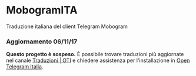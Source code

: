 # MobogramITA
Traduzione italiana del client Telegram Mobogram

<h3>Aggiornamento 06/11/17</h3>
<strong>Questo progetto è sospeso.</strong> È possibile trovare traduzioni più aggiornate nel canale <a href="t.me/TraduzioniOTI">Traduzioni | OTI</a> e chiedere assistenza per l'installazione in <a href="t.me/OpenTelegramItalia">Open Telegram Italia</a>.
